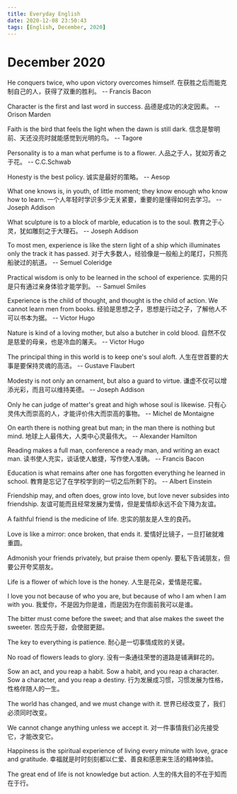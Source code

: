 ```yaml
---
title: Everyday English
date: 2020-12-08 23:50:43
tags: [English, December, 2020]
---
```



# December 2020

He conquers twice, who upon victory overcomes himself.
在获胜之后而能克制自己的人，获得了双重的胜利。
-- Francis Bacon

Character is the first and last word in success.
品德是成功的决定因素。
-- Orison Marden

Faith is the bird that feels the light when the dawn is still dark.
信念是黎明前、天还没亮时就能感觉到光明的鸟。
-- Tagore

Personality is to a man what perfume is to a flower.
人品之于人，犹如芳香之于花。
-- C.C.Schwab

Honesty is the best policy.
诚实是最好的策略。
-- Aesop

What one knows is, in youth, of little moment; they know enough who know how to learn.
一个人年轻时学识多少无关紧要，重要的是懂得如何去学习。
-- Joseph Addison

What sculpture is to a block of marble, education is to the soul.
教育之于心灵，犹如雕刻之于大理石。
-- Joseph Addison

To most men, experience is like the stern light of a ship which illuminates only the track it has passed.
对于大多数人，经验像是一般船上的尾灯，只照亮船驶过的航道。
-- Semuel Coleridge

Practical wisdom is only to be learned in the school of experience.
实用的只是只有通过亲身体验才能学到。
-- Samuel Smiles

Experience is the child of thought, and thought is the child of action. We cannot learn men from books.
经验是思想之子，思想是行动之子，了解他人不可以书本为据。
-- Victor Hugo

Nature is kind of a loving mother, but also a butcher in cold blood.
自然不仅是慈爱的母亲，也是冷血的屠夫。
-- Victor Hugo

The principal thing in this world is to keep one's soul aloft.
人生在世首要的大事是要保持灵魂的高洁。
-- Gustave Flaubert

Modesty is not only an ornament, but also a guard to virtue.
谦虚不仅可以增添光彩，而且可以维持美德。
-- Joseph Addison

Only he can judge of matter's great and high whose soul is likewise.
只有心灵伟大而崇高的人，才能评价伟大而崇高的事物。
-- Michel de Montaigne

On earth there is nothing great but man; in the man there is nothing but mind.
地球上人最伟大，人类中心灵最伟大。
-- Alexander Hamilton

Reading makes a full man, conference a ready man, and writing an exact man.
读书使人充实，谈话使人敏捷，写作使人准确。
-- Francis Bacon

Education is what remains after one has forgotten everything he learned in school.
教育是忘记了在学校学到的一切之后所剩下的。
-- Albert Einstein

Friendship may, and often does, grow into love, but love never subsides into friendship.
友谊可能而且经常发展为爱情，但是爱情却永远不会下降为友谊。

A faithful friend is the medicine of life.
忠实的朋友是人生的良药。

Love is like a mirror: once broken, that ends it.
爱情好比镜子，一旦打破就难重圆。

Admonish your friends privately, but praise them openly.
要私下告诫朋友，但要公开夸奖朋友。

Life is a flower of which love is the honey.
人生是花朵，爱情是花蜜。

I love you not because of who you are, but because of who I am when I am with you.
我爱你，不是因为你是谁，而是因为在你面前我可以是谁。

The bitter must come before the sweet; and that alse makes the sweet the sweeter.
苦应先于甜，会使甜更甜。

The key to everything is patience.
耐心是一切事情成败的关键。

No road of flowers leads to glory.
没有一条通往荣誉的道路是铺满鲜花的。

Sow an act, and you reap a habit. Sow a habit, and you reap a character. Sow a character, and you reap a destiny.
行为发展成习惯，习惯发展为性格，性格伴随人的一生。

The world has changed, and we must change with it.
世界已经改变了，我们必须同时改变。

We cannot change anything unless we accept it.
对一件事情我们必先接受它，才能改变它。

Happiness is the spiritual experience of living every minute with love, grace and gratitude.
幸福就是时时刻刻都以仁爱、善良和感恩来生活的精神体验。

The great end of life is not knowledge but action.
人生的伟大目的不在于知而在于行。
